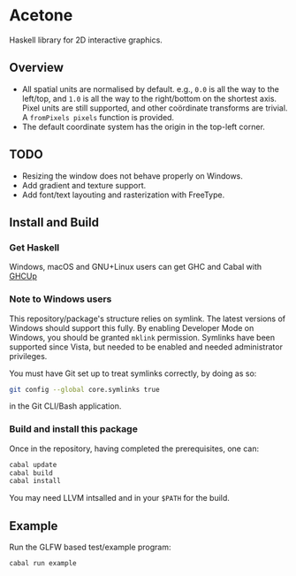 # Acetone

Haskell library for 2D interactive graphics.

## Overview

- All spatial units are normalised by default. e.g., `0.0` is all the
  way to the left/top, and `1.0` is all the way to the right/bottom on the shortest axis.
  Pixel units are still supported, and other coördinate transforms are trivial.
  A `fromPixels pixels` function is provided.
- The default coordinate system has the origin in the top-left corner.

## TODO

- Resizing the window does not behave properly on Windows.
- Add gradient and texture support.
- Add font/text layouting and rasterization with FreeType.

## Install and Build

### Get Haskell

Windows, macOS and GNU+Linux users can get GHC and Cabal with
[GHCUp](https://www.haskell.org/ghcup/)

### Note to Windows users

This repository/package's structure relies on symlink.
The latest versions of Windows should support this fully.
By enabling Developer Mode on Windows, you should be granted `mklink`
permission.
Symlinks have been supported since Vista, but needed to be
enabled and needed administrator privileges.

You must have Git set up to treat symlinks correctly, by doing as so:
```sh
git config --global core.symlinks true
```
in the Git CLI/Bash application.

### Build and install this package

Once in the repository, having completed the prerequisites, one can:

```sh
cabal update
cabal build
cabal install
```

You may need LLVM intsalled and in your `$PATH` for the build.

## Example

Run the GLFW based test/example program:

```sh
cabal run example
```
